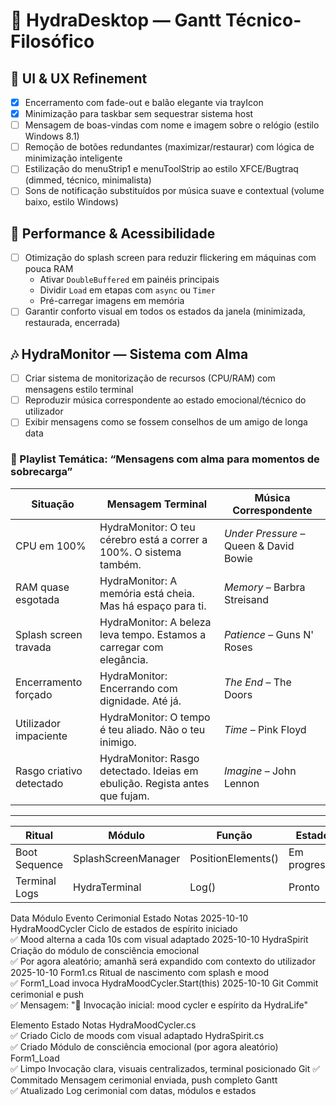 # 🧠 HydraDesktop — Gantt Técnico-Filosófico

## 🔧 UI & UX Refinement

- [x] Encerramento com fade-out e balão elegante via trayIcon
- [x] Minimização para taskbar sem sequestrar sistema host
- [ ] Mensagem de boas-vindas com nome e imagem sobre o relógio (estilo Windows 8.1)
- [ ] Remoção de botões redundantes (maximizar/restaurar) com lógica de minimização inteligente
- [ ] Estilização do menuStrip1 e menuToolStrip ao estilo XFCE/Bugtraq (dimmed, técnico, minimalista)
- [ ] Sons de notificação substituídos por música suave e contextual (volume baixo, estilo Windows)

## 🚀 Performance & Acessibilidade

- [ ] Otimização do splash screen para reduzir flickering em máquinas com pouca RAM
  - Ativar `DoubleBuffered` em painéis principais
  - Dividir `Load` em etapas com `async` ou `Timer`
  - Pré-carregar imagens em memória
- [ ] Garantir conforto visual em todos os estados da janela (minimizada, restaurada, encerrada)

## 🎶 HydraMonitor — Sistema com Alma

- [ ] Criar sistema de monitorização de recursos (CPU/RAM) com mensagens estilo terminal
- [ ] Reproduzir música correspondente ao estado emocional/técnico do utilizador
- [ ] Exibir mensagens como se fossem conselhos de um amigo de longa data

### 🎵 Playlist Temática: “Mensagens com alma para momentos de sobrecarga”

| Situação                      | Mensagem Terminal                                                                 | Música Correspondente                        |
|------------------------------|------------------------------------------------------------------------------------|----------------------------------------------|
| CPU em 100%                  | HydraMonitor: O teu cérebro está a correr a 100%. O sistema também.               | *Under Pressure* – Queen & David Bowie       |
| RAM quase esgotada           | HydraMonitor: A memória está cheia. Mas há espaço para ti.                        | *Memory* – Barbra Streisand                  |
| Splash screen travada        | HydraMonitor: A beleza leva tempo. Estamos a carregar com elegância.             | *Patience* – Guns N' Roses                   |
| Encerramento forçado         | HydraMonitor: Encerrando com dignidade. Até já.                                   | *The End* – The Doors                        |
| Utilizador impaciente        | HydraMonitor: O tempo é teu aliado. Não o teu inimigo.                           | *Time* – Pink Floyd                          |
| Rasgo criativo detectado     | HydraMonitor: Rasgo detectado. Ideias em ebulição. Regista antes que fujam.      | *Imagine* – John Lennon                      |


---

| Ritual             | Módulo                | Função                   | Estado       | Prioridade | Observações                  |
|--------------------|------------------------|---------------------------|--------------|------------|------------------------------|
| Boot Sequence      | SplashScreenManager    | PositionElements()        | Em progresso | Alta       | Alinhar com terminal         |
| Terminal Logs      | HydraTerminal          | Log()                     | Pronto       | Alta       | Substituir AppendText        |



Data	Módulo	Evento Cerimonial	Estado	Notas
2025-10-10	HydraMoodCycler	Ciclo de estados de espírito iniciado	
✅	Mood alterna a cada 10s com visual adaptado
2025-10-10	HydraSpirit	Criação do módulo de consciência emocional	
✅	Por agora aleatório; amanhã será expandido com contexto do utilizador
2025-10-10	Form1.cs	Ritual de nascimento com splash e mood	
✅	Form1_Load invoca HydraMoodCycler.Start(this)
2025-10-10	Git	Commit cerimonial e push	
✅	Mensagem: "🌅 Invocação inicial: mood cycler e espírito da HydraLife"

Elemento	Estado	Notas
HydraMoodCycler.cs	
✅ Criado	Ciclo de moods com visual adaptado
HydraSpirit.cs	
✅ Criado	Módulo de consciência emocional (por agora aleatório)
Form1_Load	
✅ Limpo	Invocação clara, visuais centralizados, terminal posicionado
Git	
✅ Commitado	Mensagem cerimonial enviada, push completo
Gantt	
✅ Atualizado	Log cerimonial com datas, módulos e estados
